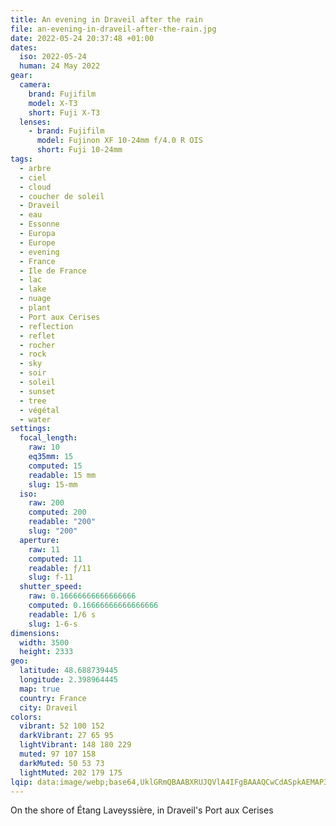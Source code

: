 ```yaml
---
title: An evening in Draveil after the rain
file: an-evening-in-draveil-after-the-rain.jpg
date: 2022-05-24 20:37:48 +01:00
dates:
  iso: 2022-05-24
  human: 24 May 2022
gear:
  camera:
    brand: Fujifilm
    model: X-T3
    short: Fuji X-T3
  lenses:
    - brand: Fujifilm
      model: Fujinon XF 10-24mm f/4.0 R OIS
      short: Fuji 10-24mm
tags:
  - arbre
  - ciel
  - cloud
  - coucher de soleil
  - Draveil
  - eau
  - Essonne
  - Europa
  - Europe
  - evening
  - France
  - Ile de France
  - lac
  - lake
  - nuage
  - plant
  - Port aux Cerises
  - reflection
  - reflet
  - rocher
  - rock
  - sky
  - soir
  - soleil
  - sunset
  - tree
  - végétal
  - water
settings:
  focal_length:
    raw: 10
    eq35mm: 15
    computed: 15
    readable: 15 mm
    slug: 15-mm
  iso:
    raw: 200
    computed: 200
    readable: "200"
    slug: "200"
  aperture:
    raw: 11
    computed: 11
    readable: ƒ/11
    slug: f-11
  shutter_speed:
    raw: 0.16666666666666666
    computed: 0.16666666666666666
    readable: 1/6 s
    slug: 1-6-s
dimensions:
  width: 3500
  height: 2333
geo:
  latitude: 48.688739445
  longitude: 2.398964445
  map: true
  country: France
  city: Draveil
colors:
  vibrant: 52 100 152
  darkVibrant: 27 65 95
  lightVibrant: 148 180 229
  muted: 97 107 158
  darkMuted: 50 53 73
  lightMuted: 202 179 175
lqip: data:image/webp;base64,UklGRmQBAABXRUJQVlA4IFgBAAAQCwCdASpkAEMAP3GixVk7taejsHVcO3AuCUWwAU+K99SSv3QAAATZKeoPJJi9OAQWwRxzkhGYpwktCR+XLiBg3jrs658FLfUl8EOPwOqEjhk/eTA0eSABtddie3yEJC8AAPnZigB/sWBygycxYdbZh+czGtqOzhXrcdWz27dfgDvLVznjZivPLsG5T2ccR42/k+mLZmo35wwv9JQVseIt+3OhOk8mzLCsY+lkoO9+cz7UmBdofqGyAvwdRWEeENYjK/bKz4MOqMvtQQiBEX+FKsZ8nishX/vfxc+DAId+8jqjxrn1JrW7oKHTLkw7m9DSuHySwkExwr1XF6wpwZHgpp5TjEekS0v6+N4Jg/qdnq0/T3lWcN4aGG3ByHrisIsLYwePyRJ+QOJWsjXHQeXswTxdk1PtQij+Kyp7kXxcnwuWhCEIXpF4A+5HkfU2jHIeifg2sgAAAA==
---
```


On the shore of Étang Laveyssière, in Draveil's Port aux Cerises
